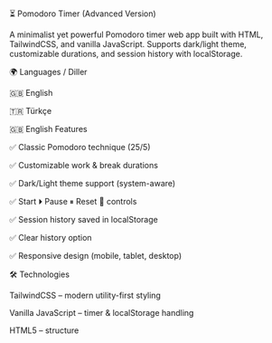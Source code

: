 ⏳ Pomodoro Timer (Advanced Version)

A minimalist yet powerful Pomodoro timer web app built with HTML, TailwindCSS, and vanilla JavaScript.
Supports dark/light theme, customizable durations, and session history with localStorage.

🌍 Languages / Diller

🇬🇧 English

🇹🇷 Türkçe

🇬🇧 English
 Features

✅ Classic Pomodoro technique (25/5)

✅ Customizable work & break durations

✅ Dark/Light theme support (system-aware)

✅ Start ⏵ Pause ⏸ Reset 🔄 controls

✅ Session history saved in localStorage

✅ Clear history option

✅ Responsive design (mobile, tablet, desktop)

🛠️ Technologies

TailwindCSS
 – modern utility-first styling

Vanilla JavaScript – timer & localStorage handling

HTML5 – structure